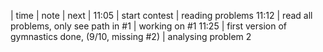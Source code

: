 | time | note | next |
11:05 | start contest | reading problems
11:12 | read all problems, only see path in #1 | working on #1
11:25 | first version of gymnastics done, (9/10, missing #2) | analysing problem 2
